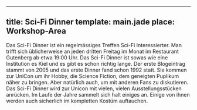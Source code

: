 ---
title: Sci-Fi Dinner
template: main.jade
place: Workshop-Area
----

Das Sci-Fi Dinner ist ein regelmässiges Treffen Sci-Fi Interessierter. Man trifft sich üblicherweise an jeden dritten Freitag im Monat im Restaurant Gutenberg ab etwa 19:00 Uhr. Das Sci-Fi Dinner ist sowas wie eine Institution es Kiel und es gibt es schon richtig lange. Der erste Blogeintrag stammt von 2005 und das erste Dinner fand schon 1992 statt. Sie kommen zur UniCon um ihr Hobby, die Science Fiction, dem geneigten Puplikum näher zu bringen. Aber natürlich auch, um mit anderen Fans zu diskutieren. Das Sci-Fi Dinner wird zur Unicon mit vielen, vielen Ausstellungsstücken anrücken. Im Laufe der Jahre sammelt sich halt einiges an. Einige von ihnen werden auch sicherlich im kompletten Kostüm auftauchen. 
